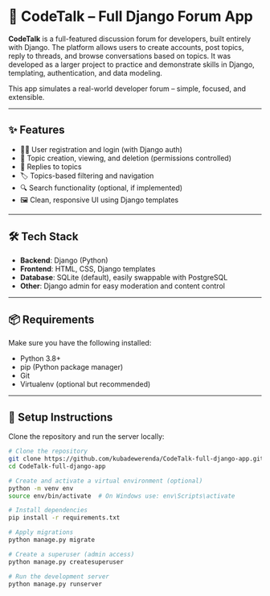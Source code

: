 # 💬 CodeTalk – Full Django Forum App

**CodeTalk** is a full-featured discussion forum for developers, built entirely with Django. The platform allows users to create accounts, post topics, reply to threads, and browse conversations based on topics. It was developed as a larger project to practice and demonstrate skills in Django, templating, authentication, and data modeling.

This app simulates a real-world developer forum – simple, focused, and extensible.

---

## ✨ Features

- 🧑‍💻 User registration and login (with Django auth)
- 🧵 Topic creation, viewing, and deletion (permissions controlled)
- 💬 Replies to topics
- 🏷️ Topics-based filtering and navigation
- 🔍 Search functionality (optional, if implemented)
- 🖼️ Clean, responsive UI using Django templates

---

## 🛠️ Tech Stack

- **Backend**: Django (Python)
- **Frontend**: HTML, CSS, Django templates
- **Database**: SQLite (default), easily swappable with PostgreSQL
- **Other**: Django admin for easy moderation and content control

---

## 📦 Requirements

Make sure you have the following installed:

- Python 3.8+
- pip (Python package manager)
- Git
- Virtualenv (optional but recommended)

---

## 🚀 Setup Instructions

Clone the repository and run the server locally:

```bash
# Clone the repository
git clone https://github.com/kubadewerenda/CodeTalk-full-django-app.git
cd CodeTalk-full-django-app

# Create and activate a virtual environment (optional)
python -m venv env
source env/bin/activate  # On Windows use: env\Scripts\activate

# Install dependencies
pip install -r requirements.txt

# Apply migrations
python manage.py migrate

# Create a superuser (admin access)
python manage.py createsuperuser

# Run the development server
python manage.py runserver

